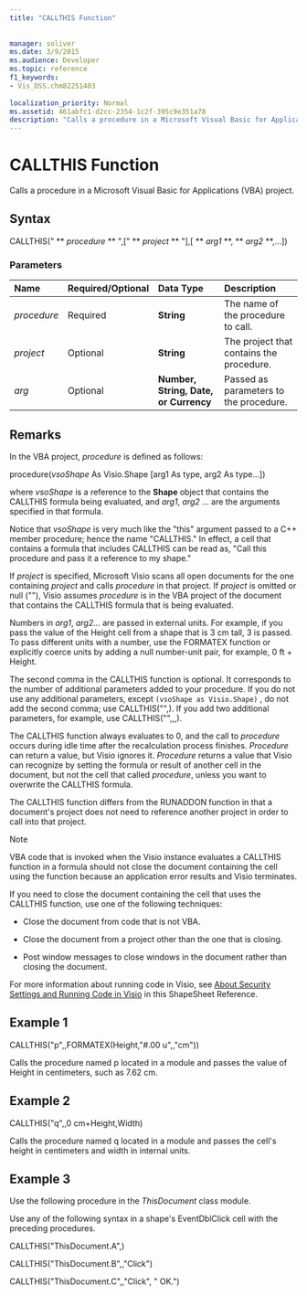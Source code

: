 ```yaml
---
title: "CALLTHIS Function"
 
 
manager: soliver
ms.date: 3/9/2015
ms.audience: Developer
ms.topic: reference
f1_keywords:
- Vis_DSS.chm82251403
 
localization_priority: Normal
ms.assetid: 461abfc1-d2cc-2354-1c2f-395c9e351a78
description: "Calls a procedure in a Microsoft Visual Basic for Applications (VBA) project."
---
```


# CALLTHIS Function

Calls a procedure in a Microsoft Visual Basic for Applications (VBA) project.
  
## Syntax

CALLTHIS(" ** *procedure* ** ",[" ** *project* ** "],[ ** *arg1* **, ** *arg2* **,...]) 
  
### Parameters

|**Name**|**Required/Optional**|**Data Type**|**Description**|
|:-----|:-----|:-----|:-----|
| _procedure_ <br/> |Required  <br/> |**String** <br/> | The name of the procedure to call.  <br/> |
| _project_ <br/> |Optional  <br/> |**String** <br/> |The project that contains the procedure.  <br/> |
| _arg_ <br/> |Optional  <br/> |**Number, String, Date, or Currency** <br/> |Passed as parameters to the procedure.  <br/> |
   
## Remarks

In the VBA project,  *procedure*  is defined as follows: 
  
procedure(*vsoShape*  As Visio.Shape [arg1 As type, arg2 As type...]) 
  
where  *vsoShape*  is a reference to the **Shape** object that contains the CALLTHIS formula being evaluated, and  _arg1_,  *arg2*  ... are the arguments specified in that formula. 
  
Notice that  *vsoShape*  is very much like the "this" argument passed to a C++ member procedure; hence the name "CALLTHIS." In effect, a cell that contains a formula that includes CALLTHIS can be read as, "Call this procedure and pass it a reference to my shape." 
  
If  _project_ is specified, Microsoft Visio scans all open documents for the one containing  _project_ and calls  _procedure_ in that project. If  _project_ is omitted or null (""), Visio assumes  _procedure_ is in the VBA project of the document that contains the CALLTHIS formula that is being evaluated. 
  
Numbers in  _arg1_,  _arg2..._ are passed in external units. For example, if you pass the value of the Height cell from a shape that is 3 cm tall, 3 is passed. To pass different units with a number, use the FORMATEX function or explicitly coerce units by adding a null number-unit pair, for example, 0 ft + Height. 
  
The second comma in the CALLTHIS function is optional. It corresponds to the number of additional parameters added to your procedure. If you do not use any additional parameters, except  `(vsoShape as Visio.Shape)` , do not add the second comma; use CALLTHIS("",). If you add two additional parameters, for example, use CALLTHIS("",,,). 
  
The CALLTHIS function always evaluates to 0, and the call to  _procedure_ occurs during idle time after the recalculation process finishes.  _Procedure_ can return a value, but Visio ignores it.  _Procedure_ returns a value that Visio can recognize by setting the formula or result of another cell in the document, but not the cell that called  _procedure_, unless you want to overwrite the CALLTHIS formula.
  
The CALLTHIS function differs from the RUNADDON function in that a document's project does not need to reference another project in order to call into that project. 
  
> [!NOTE]
>  VBA code that is invoked when the Visio instance evaluates a CALLTHIS function in a formula should not close the document containing the cell using the function because an application error results and Visio terminates. 
  
If you need to close the document containing the cell that uses the CALLTHIS function, use one of the following techniques: 
  
- Close the document from code that is not VBA.
    
- Close the document from a project other than the one that is closing.
    
- Post window messages to close windows in the document rather than closing the document.
    
For more information about running code in Visio, see [About Security Settings and Running Code in Visio](about-security-settings-and-running-code-in-visio-shapesheet.md) in this ShapeSheet Reference. 
  
## Example 1

CALLTHIS("p",,FORMATEX(Height,"#.00 u",,"cm"))
  
Calls the procedure named p located in a module and passes the value of Height in centimeters, such as 7.62 cm.
  
## Example 2

CALLTHIS("q",,0 cm+Height,Width)
  
Calls the procedure named q located in a module and passes the cell's height in centimeters and width in internal units.
  
## Example 3

Use the following procedure in the  *ThisDocument*  class module. 
  
Use any of the following syntax in a shape's EventDblClick cell with the preceding procedures.
  
CALLTHIS("ThisDocument.A",)
  
CALLTHIS("ThisDocument.B",,"Click")
  
CALLTHIS("ThisDocument.C",,"Click", " OK.")
  

